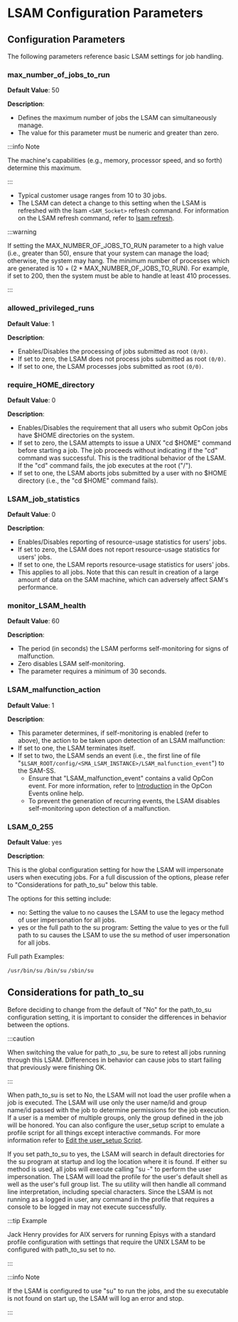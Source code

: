 # LSAM Configuration Parameters

## Configuration Parameters

The following parameters reference basic LSAM settings for job handling.

### max_number_of_jobs_to_run

**Default Value**: 50

**Description**:
	
* Defines the maximum number of jobs the LSAM can simultaneously manage.
* The value for this parameter must be numeric and greater than zero.

:::info Note 

The machine's capabilities (e.g., memory, processor speed, and so forth) determine this maximum.

:::

* Typical customer usage ranges from 10 to 30 jobs.
* The LSAM can detect a change to this setting when the LSAM is refreshed with the lsam ```<SAM_Socket>``` refresh command. For information on the LSAM refresh command, refer to [lsam refresh](/operations/unix-lsam-commands#lsam-refresh).

:::warning

If setting the MAX_NUMBER_OF_JOBS_TO_RUN parameter to a high value (i.e., greater than 50), ensure that your system can manage the load; otherwise, the system may hang. The minimum number of processes which are generated is 10 + (2 * MAX_NUMBER_OF_JOBS_TO_RUN). For example, if set to 200, then the system must be able to handle at least 410 processes.

:::

### allowed_privileged_runs

**Default Value**: 1

**Description**:

* Enables/Disables the processing of jobs submitted as root ```(0/0)```.
* If set to zero, the LSAM does not process jobs submitted as root ```(0/0)```.
* If set to one, the LSAM processes jobs submitted as root ```(0/0)```.

### require_HOME_directory

**Default Value**: 0

**Description**: 

* Enables/Disables the requirement that all users who submit OpCon jobs have $HOME directories on the system.
* If set to zero, the LSAM attempts to issue a UNIX "cd $HOME" command before starting a job. The job proceeds without indicating if the "cd" command was successful. This is the traditional behavior of the LSAM. If the "cd" command fails, the job executes at the root ("/").
* If set to one, the LSAM aborts jobs submitted by a user with no $HOME directory (i.e., the "cd $HOME" command fails).

### LSAM_job_statistics

**Default Value**: 0

**Description**:

* Enables/Disables reporting of resource-usage statistics for users' jobs.
* If set to zero, the LSAM does not report resource-usage statistics for users' jobs.
* If set to one, the LSAM reports resource-usage statistics for users' jobs.
* This applies to all jobs. Note that this can result in creation of a large amount of data on the SAM machine, which can adversely affect SAM's performance.

### monitor_LSAM_health

**Default Value**: 60

**Description**:

* The period (in seconds) the LSAM performs self-monitoring for signs of malfunction.
* Zero disables LSAM self-monitoring.
* The parameter requires a minimum of 30 seconds.

### LSAM_malfunction_action

**Default Value**: 1

**Description**: 

* This parameter determines, if self-monitoring is enabled (refer to above), the action to be taken upon detection of an LSAM malfunction:
* If set to one, the LSAM terminates itself.
* If set to two, the LSAM sends an event (i.e., the first line of file "```$LSAM_ROOT/config/<SMA_LSAM_INSTANCE>/LSAM_malfunction_event```") to the SAM-SS.
    * Ensure that "LSAM_malfunction_event" contains a valid OpCon event. For more information, refer to [Introduction](https://help.smatechnologies.com/opcon/core/events/introduction) in the OpCon Events online help.
    * To prevent the generation of recurring events, the LSAM disables self-monitoring upon detection of a malfunction.

### LSAM_0_255

**Default Value**: yes

**Description**:

This is the global configuration setting for how the LSAM will impersonate users when executing jobs. For a full discussion of the options, please refer to "Considerations for path_to_su" below this table.

 

The options for this setting include:

* no: Setting the value to no causes the LSAM to use the legacy method of user impersonation for all jobs.
* yes or the full path to the su program: Setting the value to yes or the full path to su causes the LSAM to use the su method of user impersonation for all jobs.

Full path Examples:

```/usr/bin/su```
```/bin/su```
```/sbin/su```

## Considerations for path_to_su

Before deciding to change from the default of "No" for the path_to_su configuration setting, it is important to consider the differences in behavior between the options.

:::caution

When switching the value for path_to _su, be sure to retest all jobs running through this LSAM. Differences in behavior can cause jobs to start failing that previously were finishing OK.

:::

When path_to_su is set to No, the LSAM will not load the user profile when a job is executed. The LSAM will use only the user name/id and group name/id passed with the job to determine permissions for the job execution. If a user is a member of multiple groups, only the group defined in the job will be honored. You can also configure the user_setup script to emulate a profile script for all things except interactive commands. For more information refer to [Edit the user_setup Script](/configuration/loading-environment-variables#edit-user_setup-script).

If you set path_to_su to yes, the LSAM will search in default directories for the su program at startup and log the location where it is found. If either su method is used, all jobs will execute calling "su -" to perform the user impersonation. The LSAM will load the profile for the user's default shell as well as the user's full group list. The su utility will then handle all command line interpretation, including special characters. Since the LSAM is not running as a logged in user, any command in the profile that requires a console to be logged in may not execute successfully.

:::tip Example

Jack Henry provides for AIX servers for running Episys with a standard profile configuration with settings that require the UNIX LSAM to be configured with path_to_su set to no.

:::

:::info Note

If the LSAM is configured to use "su" to run the jobs, and the su executable is not found on start up, the LSAM will log an error and stop.

:::